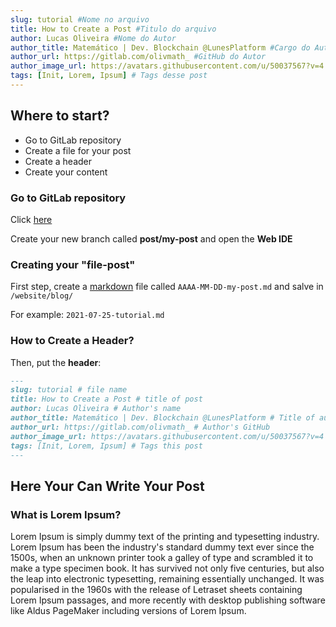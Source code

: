 ```yaml
---
slug: tutorial #Nome no arquivo
title: How to Create a Post #Titulo do arquivo
author: Lucas Oliveira #Nome do Autor
author_title: Matemático | Dev. Blockchain @LunesPlatform #Cargo do Autor e Empresa
author_url: https://gitlab.com/olivmath_ #GitHub do Autor
author_image_url: https://avatars.githubusercontent.com/u/50037567?v=4 #Foto do Autor pode ser obtida api.github.com/users/USER-DO-AUTOR
tags: [Init, Lorem, Ipsum] # Tags desse post
---
```


## Where to start?

- Go to GitLab repository
- Create a file for your post
- Create a header
- Create your content

### Go to GitLab repository

Click [here]()

Create your new branch called **post/my-post** and open the **Web IDE**

### Creating your "file-post"

First step, create a [markdown](https://about.gitlab.com/handbook/markdown-guide/) file called `AAAA-MM-DD-my-post.md` and salve in `/website/blog/`

For example:
`2021-07-25-tutorial.md`

### How to Create a Header?

Then, put the **header**:

```md
---
slug: tutorial # file name
title: How to Create a Post # title of post
author: Lucas Oliveira # Author's name
author_title: Matemático | Dev. Blockchain @LunesPlatform # Title of author and vompany
author_url: https://gitlab.com/olivmath_ # Author's GitHub
author_image_url: https://avatars.githubusercontent.com/u/50037567?v=4 # Author's photo that can be obtained api.github.com/users/USER-OF-AUTHOR
tags: [Init, Lorem, Ipsum] # Tags this post
---
```

## Here Your Can Write Your Post

### What is Lorem Ipsum?

Lorem Ipsum is simply dummy text of the printing and typesetting industry. Lorem Ipsum has been the industry's standard dummy text ever since the 1500s, when an unknown printer took a galley of type and scrambled it to make a type specimen book. It has survived not only five centuries, but also the leap into electronic typesetting, remaining essentially unchanged. It was popularised in the 1960s with the release of Letraset sheets containing Lorem Ipsum passages, and more recently with desktop publishing software like Aldus PageMaker including versions of Lorem Ipsum.
